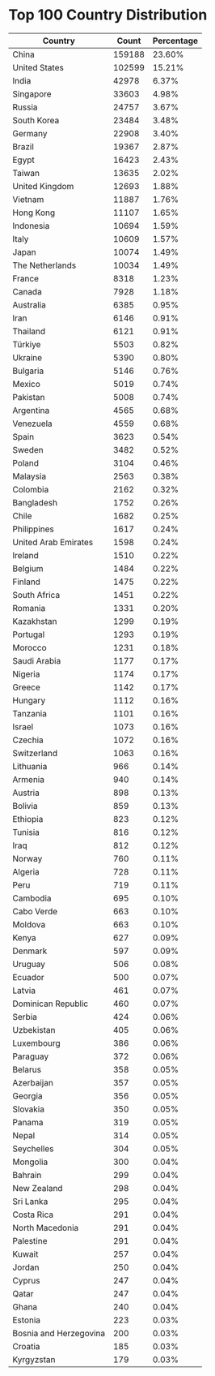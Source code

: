 # Top 100 Country Distribution
| Country | Count | Percentage |
|----|----|----|
| China | 159188 | 23.60% |
| United States | 102599 | 15.21% |
| India | 42978 | 6.37% |
| Singapore | 33603 | 4.98% |
| Russia | 24757 | 3.67% |
| South Korea | 23484 | 3.48% |
| Germany | 22908 | 3.40% |
| Brazil | 19367 | 2.87% |
| Egypt | 16423 | 2.43% |
| Taiwan | 13635 | 2.02% |
| United Kingdom | 12693 | 1.88% |
| Vietnam | 11887 | 1.76% |
| Hong Kong | 11107 | 1.65% |
| Indonesia | 10694 | 1.59% |
| Italy | 10609 | 1.57% |
| Japan | 10074 | 1.49% |
| The Netherlands | 10034 | 1.49% |
| France | 8318 | 1.23% |
| Canada | 7928 | 1.18% |
| Australia | 6385 | 0.95% |
| Iran | 6146 | 0.91% |
| Thailand | 6121 | 0.91% |
| Türkiye | 5503 | 0.82% |
| Ukraine | 5390 | 0.80% |
| Bulgaria | 5146 | 0.76% |
| Mexico | 5019 | 0.74% |
| Pakistan | 5008 | 0.74% |
| Argentina | 4565 | 0.68% |
| Venezuela | 4559 | 0.68% |
| Spain | 3623 | 0.54% |
| Sweden | 3482 | 0.52% |
| Poland | 3104 | 0.46% |
| Malaysia | 2563 | 0.38% |
| Colombia | 2162 | 0.32% |
| Bangladesh | 1752 | 0.26% |
| Chile | 1682 | 0.25% |
| Philippines | 1617 | 0.24% |
| United Arab Emirates | 1598 | 0.24% |
| Ireland | 1510 | 0.22% |
| Belgium | 1484 | 0.22% |
| Finland | 1475 | 0.22% |
| South Africa | 1451 | 0.22% |
| Romania | 1331 | 0.20% |
| Kazakhstan | 1299 | 0.19% |
| Portugal | 1293 | 0.19% |
| Morocco | 1231 | 0.18% |
| Saudi Arabia | 1177 | 0.17% |
| Nigeria | 1174 | 0.17% |
| Greece | 1142 | 0.17% |
| Hungary | 1112 | 0.16% |
| Tanzania | 1101 | 0.16% |
| Israel | 1073 | 0.16% |
| Czechia | 1072 | 0.16% |
| Switzerland | 1063 | 0.16% |
| Lithuania | 966 | 0.14% |
| Armenia | 940 | 0.14% |
| Austria | 898 | 0.13% |
| Bolivia | 859 | 0.13% |
| Ethiopia | 823 | 0.12% |
| Tunisia | 816 | 0.12% |
| Iraq | 812 | 0.12% |
| Norway | 760 | 0.11% |
| Algeria | 728 | 0.11% |
| Peru | 719 | 0.11% |
| Cambodia | 695 | 0.10% |
| Cabo Verde | 663 | 0.10% |
| Moldova | 663 | 0.10% |
| Kenya | 627 | 0.09% |
| Denmark | 597 | 0.09% |
| Uruguay | 506 | 0.08% |
| Ecuador | 500 | 0.07% |
| Latvia | 461 | 0.07% |
| Dominican Republic | 460 | 0.07% |
| Serbia | 424 | 0.06% |
| Uzbekistan | 405 | 0.06% |
| Luxembourg | 386 | 0.06% |
| Paraguay | 372 | 0.06% |
| Belarus | 358 | 0.05% |
| Azerbaijan | 357 | 0.05% |
| Georgia | 356 | 0.05% |
| Slovakia | 350 | 0.05% |
| Panama | 319 | 0.05% |
| Nepal | 314 | 0.05% |
| Seychelles | 304 | 0.05% |
| Mongolia | 300 | 0.04% |
| Bahrain | 299 | 0.04% |
| New Zealand | 298 | 0.04% |
| Sri Lanka | 295 | 0.04% |
| Costa Rica | 291 | 0.04% |
| North Macedonia | 291 | 0.04% |
| Palestine | 291 | 0.04% |
| Kuwait | 257 | 0.04% |
| Jordan | 250 | 0.04% |
| Cyprus | 247 | 0.04% |
| Qatar | 247 | 0.04% |
| Ghana | 240 | 0.04% |
| Estonia | 223 | 0.03% |
| Bosnia and Herzegovina | 200 | 0.03% |
| Croatia | 185 | 0.03% |
| Kyrgyzstan | 179 | 0.03% |
